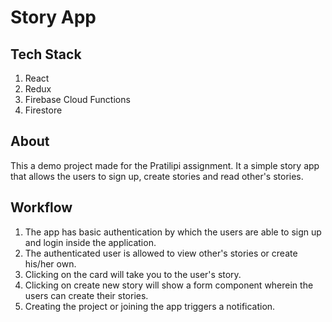 # Story App

## Tech Stack

1. React
2. Redux
3. Firebase Cloud Functions
4. Firestore

## About

This a demo project made for the Pratilipi assignment. It a simple story app that allows the users to sign up, create stories and read other's stories.

## Workflow

1. The app has basic authentication by which the users are able to sign up and login inside the application.
2. The authenticated user is allowed to view other's stories or create his/her own.
3. Clicking on the card will take you to the user's story.
4. Clicking on create new story will show a form component wherein the users can create their stories.
5. Creating the project or joining the app triggers a notification.
